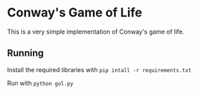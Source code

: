 Conway's Game of Life
=====================

This is a very simple implementation of Conway's game of life.

## Running

Install the required libraries with `pip intall -r requirements.txt`

Run with `python gol.py`